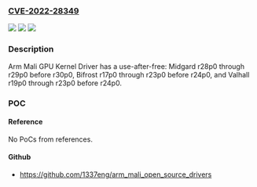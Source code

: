 ### [CVE-2022-28349](https://cve.mitre.org/cgi-bin/cvename.cgi?name=CVE-2022-28349)
![](https://img.shields.io/static/v1?label=Product&message=n%2Fa&color=blue)
![](https://img.shields.io/static/v1?label=Version&message=n%2Fa&color=blue)
![](https://img.shields.io/static/v1?label=Vulnerability&message=n%2Fa&color=brighgreen)

### Description

Arm Mali GPU Kernel Driver has a use-after-free: Midgard r28p0 through r29p0 before r30p0, Bifrost r17p0 through r23p0 before r24p0, and Valhall r19p0 through r23p0 before r24p0.

### POC

#### Reference
No PoCs from references.

#### Github
- https://github.com/1337eng/arm_mali_open_source_drivers


